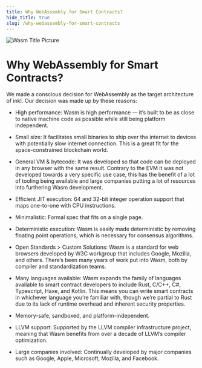 ```yaml
---
title: Why WebAssembly for Smart Contracts?
hide_title: true
slug: /why-webassembly-for-smart-contracts
---
```


![Wasm Title Picture](/img/title/wasm.svg)

# Why WebAssembly for Smart Contracts?

We made a conscious decision for WebAssembly as the target architecture of ink!.
Our decision was made up by these reasons:

* <span class="highlight">High performance: </span>Wasm is high performance — it’s built to be as close to native machine code as possible while still being platform independent.

* <span class="highlight">Small size: </span>It facilitates small binaries to ship over the internet to devices with potentially slow internet connection.
This is a great fit for the space-constrained blockchain world.

* <span class="highlight">General VM & bytecode: </span>
It was developed so that code can be deployed in any browser with the same result.
Contrary to the EVM it was not developed towards a very specific use case,
this has the benefit of a lot of tooling being available and large
companies putting a lot of resources into furthering Wasm development.

* <span class="highlight">Efficient JIT execution: </span>
64 and 32-bit integer operation support that maps one-to-one with CPU instructions.

* <span class="highlight">Minimalistic: </span> Formal spec that fits on a single page.

* <span class="highlight">Deterministic execution: </span>
Wasm is easily made deterministic by removing floating point operations, which is necessary for consensus algorithms.

* <span class="highlight">Open Standards > Custom Solutions: </span>
Wasm is a standard for web browsers developed by W3C workgroup that includes Google, Mozilla, and others.
There’s been many years of work put into Wasm, both by compiler and standardization teams.

* <span class="highlight">Many languages available: </span> Wasm expands the family of languages available to smart contract developers to include Rust, C/C++, C#, Typescript, Haxe, and Kotlin. This means you can write smart contracts in whichever language you’re familiar with, though we’re partial to Rust due to its lack of runtime overhead and inherent security properties.

* <span class="highlight">Memory-safe, sandboxed, and platform-independent.</span>

* <span class="highlight">LLVM support: </span>
Supported by the LLVM compiler infrastructure project, meaning that Wasm benefits from over a decade of LLVM’s compiler optimization.

* <span class="highlight">Large companies involved: </span> Continually developed by major companies such as Google, Apple, Microsoft, Mozilla, and Facebook.
